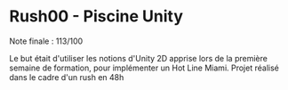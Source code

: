 # Rush00 - Piscine Unity

Note finale : 113/100

Le but était d'utiliser les notions d'Unity 2D apprise lors de la première semaine de formation, pour
implémenter un Hot Line Miami.
Projet réalisé dans le cadre d'un rush en 48h
